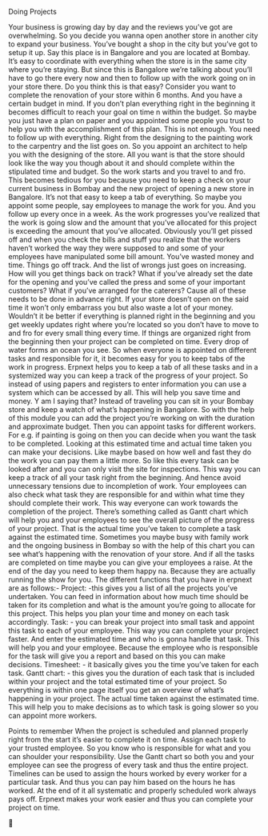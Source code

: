 Doing Projects

Your business is growing day by day and the reviews you’ve got are overwhelming. So you decide you wanna open another store in another city to expand your business. You’ve bought a shop in the city but you’ve got to setup it up. Say this place is in Bangalore and you are located at Bombay. It’s easy to coordinate with everything when the store is in the same city where you’re staying. But since this is Bangalore we’re talking about you’ll have to go there every now and then to follow up with the work going on in your store there.
Do you think this is that easy? Consider you want to complete the renovation of your store within 6 months. And you have a certain budget in mind. If you don’t plan everything right in the beginning it becomes difficult to reach your goal on time n within the budget. So maybe you just have a plan on paper and you appointed some people you trust to help you with the accomplishment of this plan. This is not enough. You need to follow up with everything. Right from the designing to the painting work to the carpentry and the list goes on. So you appoint an architect to help you with the designing of the store. All you want is that the store should look like the way you though about it and should complete within the stipulated time and budget.
So the work starts and you travel to and fro. This becomes tedious for you because you need to keep a check on your current business in Bombay and the new project of opening a new store in Bangalore. It’s not that easy to keep a tab of everything. So maybe you appoint some people, say employees to manage the work for you. And you follow up every once in a week. As the work progresses you’ve realized that the work is going slow and the amount that you’ve allocated for this project is exceeding the amount that you’ve allocated. 
Obviously you’ll get pissed off and when you check the bills and stuff you realize that the workers haven’t worked the way they were supposed to and some of your employees have manipulated some bill amount. You’ve wasted money and time. Things go off track. And the list of wrongs just goes on increasing. How will you get things back on track? What if you’ve already set the date for the opening and you’ve called the press and some of your important customers? What if you’ve arranged for the caterers? Cause all of these needs to be done in advance right. If your store doesn’t open on the said time it won’t only embarrass you but also waste a lot of your money.
Wouldn’t it be better if everything is planned right in the beginning and you get weekly updates right where you’re located so you don’t have to move to and fro for every small thing every time. If things are organized right from the beginning then your project can be completed on time. Every drop of water forms an ocean you see. So when everyone is appointed on different tasks and responsible for it, it becomes easy for you to keep tabs of the work in progress.
Erpnext helps you to keep a tab of all these tasks and in a systemized way you can keep a track of the progress of your project. So instead of using papers and registers to enter information you can use a system which can be accessed by all. This will help you save time and money. Y am I saying that? Instead of traveling you can sit in your Bombay store and keep a watch of what’s happening in Bangalore. So with the help of this module you can add the project you’re working on with the duration and approximate budget.
Then you can appoint tasks for different workers. For e.g. if painting is going on then you can decide when you want the task to be completed. Looking at this estimated time and actual time taken you can make your decisions. Like maybe based on how well and fast they do the work you can pay them a little more. So like this every task can be looked after and you can only visit the site for inspections. This way you can keep a track of all your task right from the beginning. And hence avoid unnecessary tensions due to incompletion of work.
Your employees can also check what task they are responsible for and within what time they should complete their work. This way everyone can work towards the completion of the project. There’s something called as Gantt chart which will help you and your employees to see the overall picture of the progress of your project. That is the actual time you’ve taken to complete a task against the estimated time. Sometimes you maybe busy with family work and the ongoing business in Bombay so with the help of this chart you can see what’s happening with the renovation of your store. And if all the tasks are completed on time maybe you can give your employees a raise. At the end of the day you need to keep them happy na. Because they are actually running the show for you.
The different functions that you have in erpnext are as follows:-
Project: -this gives you a list of all the projects you’ve undertaken. You can feed in information about how much time should be taken for its completion and what is the amount you’re going to allocate for this project. This helps you plan your time and money on each task accordingly.
Task: - you can break your project into small task and appoint this task to each of your employee. This way you can complete your project faster. And enter the estimated time and who is gonna handle that task. This will help you and your employee. Because the employee who is responsible for the task will give you a report and based on this you can make decisions.
Timesheet: - it basically gives you the time you’ve taken for each task.
Gantt chart: - this gives you the duration of each task that is included within your project and the total estimated time of your project. So everything is within one page itself you get an overview of what’s happening in your project. The actual time taken against the estimated time. This will help you to make decisions as to which task is going slower so you can appoint more workers.


Points to remember
When the project is scheduled and planned properly right from the start it’s easier to complete it on time.
Assign each task to your trusted employee. So you know who is responsible for what and you can shoulder your responsibility. 
Use the Gantt chart so both you and your employee can see the progress of every task and thus the entire project.
Timelines can be used to assign the hours worked by every worker for a particular task. And thus you can pay him based on the hours he has worked.
At the end of it all systematic and properly scheduled work always pays off. Erpnext makes your work easier and thus you can complete your project on time.

